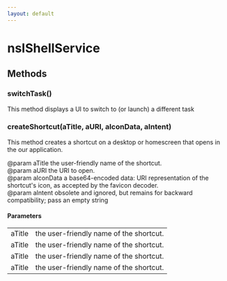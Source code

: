 ```yaml
---
layout: default
---
```


# nsIShellService #

## Methods ##

### switchTask() ###
  
This method displays a UI to switch to (or launch) a different task  
  

### createShortcut(aTitle, aURI, aIconData, aIntent) ###
  
This method creates a shortcut on a desktop or homescreen that opens in  
the our application.  
  
@param aTitle     the user-friendly name of the shortcut.  
@param aURI       the URI to open.  
@param aIconData  a base64-encoded data: URI representation of the shortcut's icon, as accepted by the favicon decoder.  
@param aIntent    obsolete and ignored, but remains for backward compatibility; pass an empty string  
  

#### Parameters ####

<table>

<tr>
<td>aTitle</td>
<td>the user-friendly name of the shortcut.  
</td>
</tr>

<tr>
<td>aTitle</td>
<td>the user-friendly name of the shortcut.  
</td>
</tr>

<tr>
<td>aTitle</td>
<td>the user-friendly name of the shortcut.  
</td>
</tr>

<tr>
<td>aTitle</td>
<td>the user-friendly name of the shortcut.  
</td>
</tr>

</table>
